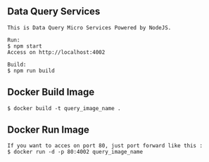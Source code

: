 ## Data Query Services

```
This is Data Query Micro Services Powered by NodeJS.

Run:
$ npm start
Access on http://localhost:4002

Build:
$ npm run build
```

## Docker Build Image
```
$ docker build -t query_image_name .
```

## Docker Run Image
```
If you want to acces on port 80, just port forward like this :
$ docker run -d -p 80:4002 query_image_name
```